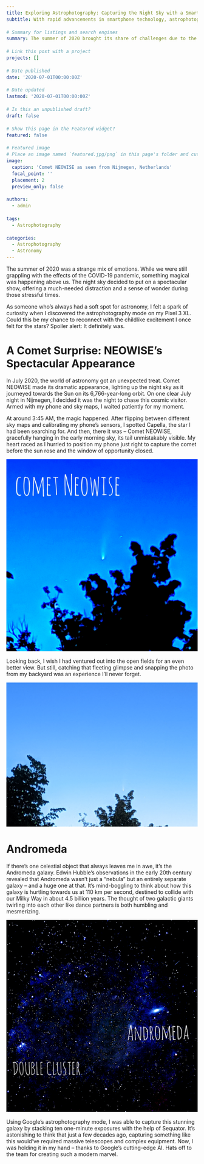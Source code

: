 ```yaml
---
title: Exploring Astrophotography: Capturing the Night Sky with a Smartphone
subtitle: With rapid advancements in smartphone technology, astrophotography is becoming more accessible. In this post, I share my experience photographing celestial objects visible in the northern hemisphere during the summer of 2020.

# Summary for listings and search engines
summary: The summer of 2020 brought its share of challenges due to the COVID-19 pandemic. However, advancements in Android’s astrophotography mode enabled smartphones to capture stunning images of deep sky objects, and the night sky offered an unforgettable show. 

# Link this post with a project
projects: []

# Date published
date: '2020-07-01T00:00:00Z'

# Date updated
lastmod: '2020-07-01T00:00:00Z'

# Is this an unpublished draft?
draft: false

# Show this page in the Featured widget?
featured: false

# Featured image
# Place an image named `featured.jpg/png` in this page's folder and customize its options here.
image:
  caption: 'Comet NEOWISE as seen from Nijmegen, Netherlands'
  focal_point: ''
  placement: 2
  preview_only: false

authors:
  - admin

tags:
  - Astrophotography

categories:
  - Astrophotography
  - Astronomy
---
```


The summer of 2020 was a strange mix of emotions. While we were still grappling with the effects of the COVID-19 pandemic, something magical was happening above us. The night sky decided to put on a spectacular show, offering a much-needed distraction and a sense of wonder during those stressful times.

As someone who’s always had a soft spot for astronomy, I felt a spark of curiosity when I discovered the astrophotography mode on my Pixel 3 XL. Could this be my chance to reconnect with the childlike excitement I once felt for the stars? Spoiler alert: It definitely was.

# A Comet Surprise: NEOWISE’s Spectacular Appearance

In July 2020, the world of astronomy got an unexpected treat. Comet NEOWISE made its dramatic appearance, lighting up the night sky as it journeyed towards the Sun on its 6,766-year-long orbit. On one clear July night in Nijmegen, I decided it was the night to chase this cosmic visitor. Armed with my phone and sky maps, I waited patiently for my moment.

At around 3:45 AM, the magic happened. After flipping between different sky maps and calibrating my phone’s sensors, I spotted Capella, the star I had been searching for. And then, there it was – Comet NEOWISE, gracefully hanging in the early morning sky, its tail unmistakably visible. My heart raced as I hurried to position my phone just right to capture the comet before the sun rose and the window of opportunity closed.

![](comet-neowise.jpg)

Looking back, I wish I had ventured out into the open fields for an even better view. But still, catching that fleeting glimpse and snapping the photo from my backyard was an experience I’ll never forget.

![](comet-neowise-a.jpg)

# Andromeda

If there’s one celestial object that always leaves me in awe, it’s the Andromeda galaxy. Edwin Hubble’s observations in the early 20th century revealed that Andromeda wasn’t just a “nebula” but an entirely separate galaxy – and a huge one at that. It’s mind-boggling to think about how this galaxy is hurtling towards us at 110 km per second, destined to collide with our Milky Way in about 4.5 billion years. The thought of two galactic giants twirling into each other like dance partners is both humbling and mesmerizing.


![](andromeda.jpg)

Using Google’s astrophotography mode, I was able to capture this stunning galaxy by stacking ten one-minute exposures with the help of Sequator. It’s astonishing to think that just a few decades ago, capturing something like this would’ve required massive telescopes and complex equipment. Now, I was holding it in my hand – thanks to Google’s cutting-edge AI. Hats off to the team for creating such a modern marvel.
